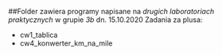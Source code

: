 ##Folder zawiera programy napisane na _drugich laboratoriach praktycznych_ w grupie _3b_ dn. 15.10.2020
Zadania za plusa:
- cw1_tablica
- cw4_konwerter_km_na_mile
